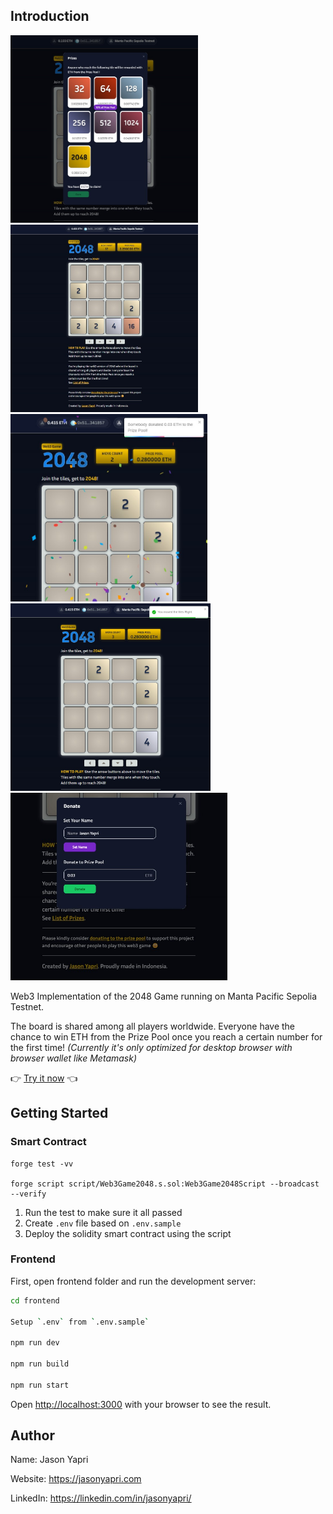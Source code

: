 ## Introduction

<a href="https://2048.jasonyapri.com" target="_blank"><img src="img/jasonyapri-web3-game-2048_01.jpg" alt="Web3 Game: 2048. Created by Jason Yapri" height="300"></a>&nbsp;&nbsp;
<a href="https://2048.jasonyapri.com" target="_blank"><img src="img/jasonyapri-web3-game-2048_02.jpg" alt="Web3 Game: 2048. Created by Jason Yapri" height="300"></a>&nbsp;&nbsp;
<a href="https://2048.jasonyapri.com" target="_blank"><img src="img/jasonyapri-web3-game-2048_03.jpg" alt="Web3 Game: 2048. Created by Jason Yapri" height="300"></a>&nbsp;&nbsp;
<a href="https://2048.jasonyapri.com" target="_blank"><img src="img/jasonyapri-web3-game-2048_04.jpg" alt="Web3 Game: 2048. Created by Jason Yapri" height="300"></a>&nbsp;&nbsp;
<a href="https://2048.jasonyapri.com" target="_blank"><img src="img/jasonyapri-web3-game-2048_05.jpg" alt="Web3 Game: 2048. Created by Jason Yapri" height="300"></a>

<p>Web3 Implementation of the 2048 Game running on Manta Pacific Sepolia Testnet.</p>
<p>The board is shared among all players worldwide. Everyone have the chance to win ETH from the Prize Pool once you reach a certain number for the first time! <i>(Currently it's only optimized for desktop browser with browser wallet like Metamask)</i></p>
👉 <a href="https://2048.jasonyapri.com">Try it now</a> 👈

## Getting Started

### Smart Contract

```
forge test -vv

forge script script/Web3Game2048.s.sol:Web3Game2048Script --broadcast --verify
```

1. Run the test to make sure it all passed
2. Create `.env` file based on `.env.sample`
3. Deploy the solidity smart contract using the script

### Frontend

First, open frontend folder and run the development server:

```bash
cd frontend

Setup `.env` from `.env.sample`

npm run dev

npm run build

npm run start
```

Open [http://localhost:3000](http://localhost:3000) with your browser to see the result.

## Author

Name: Jason Yapri

Website: https://jasonyapri.com

LinkedIn: https://linkedin.com/in/jasonyapri/
